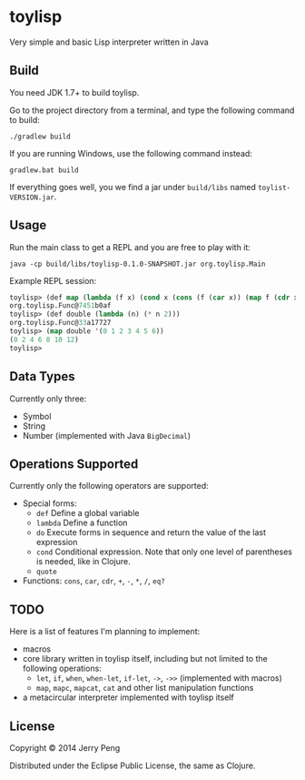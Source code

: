 # toylisp

Very simple and basic Lisp interpreter written in Java

## Build

You need JDK 1.7+ to build toylisp.

Go to the project directory from a terminal, and type the following command
to build:

```
./gradlew build
```

If you are running Windows, use the following command instead:

```
gradlew.bat build
```

If everything goes well, you we find a jar under `build/libs` named `toylist-VERSION.jar`.

## Usage

Run the main class to get a REPL and you are free to play with it:

```
java -cp build/libs/toylisp-0.1.0-SNAPSHOT.jar org.toylisp.Main
```

Example REPL session:

```lisp
toylisp> (def map (lambda (f x) (cond x (cons (f (car x)) (map f (cdr x))) t nil)))
org.toylisp.Func@7451b0af
toylisp> (def double (lambda (n) (* n 2)))
org.toylisp.Func@33a17727
toylisp> (map double '(0 1 2 3 4 5 6))
(0 2 4 6 8 10 12)
toylisp>
```

## Data Types

Currently only three:

- Symbol
- String
- Number (implemented with Java `BigDecimal`)

## Operations Supported
Currently only the following operators are supported:

- Special forms:
    - `def` Define a global variable
    - `lambda` Define a function
    - `do` Execute forms in sequence and return the value of the last expression
    - `cond` Conditional expression. Note that only one level of parentheses is needed, like in Clojure.
    - `quote`
- Functions: `cons`, `car`, `cdr`, `+`, `-`, `*`, `/`, `eq?`


## TODO

Here is a list of features I'm planning to implement:

- macros
- core library written in toylisp itself, including but not limited to the following operations:
    - `let`, `if`, `when`, `when-let`, `if-let`, `->`, `->>` (implemented with macros)
    - `map`, `mapc`, `mapcat`, `cat` and other list manipulation functions
- a metacircular interpreter implemented with toylisp itself

## License

Copyright © 2014 Jerry Peng

Distributed under the Eclipse Public License, the same as Clojure.

